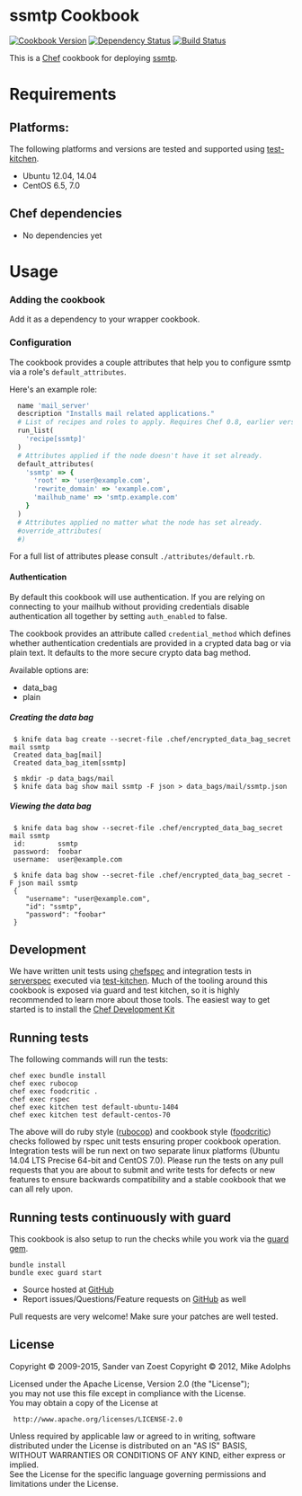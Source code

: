 ssmtp Cookbook
==============
[![Cookbook Version](https://img.shields.io/cookbook/v/ssmtp.svg?style=flat)](https://supermarket.chef.io/cookbooks/ssmtp)
[![Dependency Status](http://img.shields.io/gemnasium/svanzoest-cookbooks/ssmtp.svg?style=flat)](https://gemnasium.com/svanzoest-cookbooks/ssmtp)
[![Build Status](https://travis-ci.org/svanzoest-cookbooks/ssmtp.png?branch=master)](https://travis-ci.org/svanzoest-cookbooks/ssmtp)

This is a [Chef](http://www.chef.io/) cookbook for deploying [ssmtp](http://linux.die.net/man/8/ssmtp).

Requirements
============

## Platforms:

The following platforms and versions are tested and supported using
[test-kitchen](http://kitchen.ci/).

* Ubuntu 12.04, 14.04
* CentOS 6.5, 7.0

## Chef dependencies

* No dependencies yet

Usage
=====

### Adding the cookbook

Add it as a dependency to your wrapper cookbook.

### Configuration

The cookbook provides a couple attributes that help you to configure ssmtp via a role's `default_attributes`.

Here's an example role:

```ruby
  name 'mail_server'
  description "Installs mail related applications."
  # List of recipes and roles to apply. Requires Chef 0.8, earlier versions use 'recipes()'.
  run_list(
    'recipe[ssmtp]'
  )
  # Attributes applied if the node doesn't have it set already.
  default_attributes(
    'ssmtp' => {
      'root' => 'user@example.com',
      'rewrite_domain' => 'example.com',
      'mailhub_name' => 'smtp.example.com'
    }
  )
  # Attributes applied no matter what the node has set already.
  #override_attributes(
  #)
```

For a full list of attributes please consult `./attributes/default.rb`.

#### Authentication

By default this cookbook will use authentication. If you are relying on connecting to your mailhub without providing credentials disable authentication all together by setting `auth_enabled` to false.
	
The cookbook provides an attribute called `credential_method` which defines whether authentication credentials are provided in a crypted data bag or via plain text. It defaults to the more secure crypto data bag method.

Available options are:

* data_bag
* plain

##### Creating the data bag

```
 $ knife data bag create --secret-file .chef/encrypted_data_bag_secret mail ssmtp
 Created data_bag[mail]
 Created data_bag_item[ssmtp]
	
 $ mkdir -p data_bags/mail
 $ knife data bag show mail ssmtp -F json > data_bags/mail/ssmtp.json
```

##### Viewing the data bag

```
 $ knife data bag show --secret-file .chef/encrypted_data_bag_secret mail ssmtp
 id:        ssmtp
 password:  foobar
 username:  user@example.com
	
 $ knife data bag show --secret-file .chef/encrypted_data_bag_secret -F json mail ssmtp
 {
    "username": "user@example.com",
    "id": "ssmtp",
    "password": "foobar"
 }
```

## Development

We have written unit tests using [chefspec](http://code.sethvargo.com/chefspec/) and integration tests in [serverspec](http://serverspec.org/) executed via [test-kitchen](http://kitchen.ci). Much of the tooling around this cookbook is exposed via guard and test kitchen, so it is highly recommended to learn more about those tools. The easiest way to get started is to install the [Chef Development Kit](https://downloads.chef.io/chef-dk/)

## Running tests

The following commands will run the tests:

```
chef exec bundle install
chef exec rubocop
chef exec foodcritic .
chef exec rspec
chef exec kitchen test default-ubuntu-1404
chef exec kitchen test default-centos-70
```

The above will do ruby style ([rubocop](https://github.com/bbatsov/rubocop)) and cookbook style ([foodcritic](http://www.foodcritic.io/)) checks followed by rspec unit tests ensuring proper cookbook operation. Integration tests will be run next on two separate linux platforms (Ubuntu 14.04 LTS Precise 64-bit and CentOS 7.0). Please run the tests on any pull requests that you are about to submit and write tests for defects or new features to ensure backwards compatibility and a stable cookbook that we can all rely upon.

## Running tests continuously with guard

This cookbook is also setup to run the checks while you work via the [guard gem](http://guardgem.org/).

```
bundle install
bundle exec guard start
```

* Source hosted at [GitHub](https://github.com/svanzoest-cookbooks/ssmtp)
* Report issues/Questions/Feature requests on [GitHub](https://github.com/svanzoest-cookbooks/ssmtp/issues) as well

Pull requests are very welcome! Make sure your patches are well tested.

## License

Copyright © 2009-2015, Sander van Zoest
Copyright © 2012, Mike Adolphs

Licensed under the Apache License, Version 2.0 (the "License");  
you may not use this file except in compliance with the License.  
You may obtain a copy of the License at

     http://www.apache.org/licenses/LICENSE-2.0

Unless required by applicable law or agreed to in writing, software  
distributed under the License is distributed on an "AS IS" BASIS,  
WITHOUT WARRANTIES OR CONDITIONS OF ANY KIND, either express or implied.  
See the License for the specific language governing permissions and  
limitations under the License.
